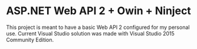# ASP.NET Web API 2 + Owin + Ninject

This project is meant to have a basic Web API 2 configured for my personal use.
Current Visual Studio solution was made with Visual Studio 2015 Community Edition.